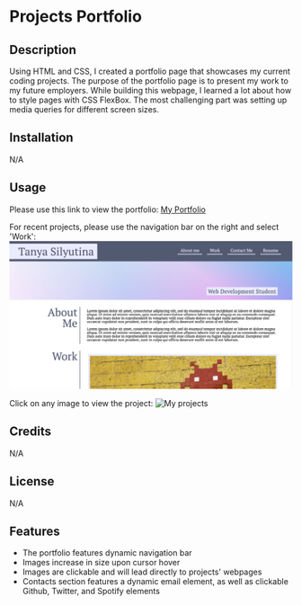# Projects Portfolio

## Description

Using HTML and CSS, I created a portfolio page that showcases my current coding projects. 
The purpose of the portfolio page is to present my work to my future employers.
While building this webpage, I learned a lot about how to style pages with CSS FlexBox. 
The most challenging part was setting up media queries for different screen sizes.

## Installation

N/A

## Usage

Please use this link to view the portfolio: [My Portfolio](https://tanyasilyutina.github.io/second_hw/) 

For recent projects, please use the navigation bar on the right and select 'Work': 
![Nav Bar](assets/Screenshot%202023-04-03%20at%205.52.25%20PM.png)

Click on any image to view the project:
![My projects](assets/Screenshot%202023-04-03%20at%205.48.53%20PM.png)


## Credits

N/A

## License

N/A

## Features

* The portfolio features dynamic navigation bar
* Images increase in size upon cursor hover
* Images are clickable and will lead directly to projects' webpages
* Contacts section features a dynamic email element, as well as clickable Github, Twitter, and Spotify elements
